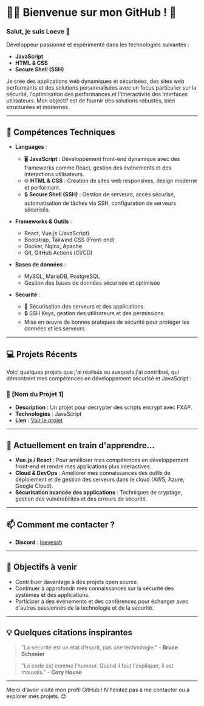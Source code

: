 # 👨‍💻 Bienvenue sur mon GitHub ! 🚀

### Salut, je suis **Loeve** 👋

Développeur passionné et expérimenté dans les technologies suivantes :
- **JavaScript**
- **HTML & CSS**
- **Secure Shell (SSH)**

Je crée des applications web dynamiques et sécurisées, des sites web performants et des solutions personnalisées avec un focus particulier sur la sécurité, l'optimisation des performances et l'interactivité des interfaces utilisateurs. Mon objectif est de fournir des solutions robustes, bien structurées et modernes.

---

## 🔧 **Compétences Techniques**

- **Languages** :
  - 🖥️ **JavaScript** : Développement front-end dynamique avec des frameworks comme React, gestion des événements et des interactions utilisateurs.
  - 🌐 **HTML & CSS** : Création de sites web responsives, design moderne et performant.
  - 🔒 **Secure Shell (SSH)** : Gestion de serveurs, accès sécurisé, automatisation de tâches via SSH, configuration de serveurs sécurisés.

- **Frameworks & Outils** :
  - React, Vue.js (JavaScript)
  - Bootstrap, Tailwind CSS (Front-end)
  - Docker, Nginx, Apache
  - Git, GitHub Actions (CI/CD)

- **Bases de données** :
  - MySQL, MariaDB, PostgreSQL
  - Gestion des bases de données sécurisée et optimisée

- **Sécurité** :
  - 🔐 Sécurisation des serveurs et des applications
  - 🔒 SSH Keys, gestion des utilisateurs et des permissions
  - Mise en œuvre de bonnes pratiques de sécurité pour protéger les données et les serveurs

---

## 💻 **Projets Récents**

Voici quelques projets que j'ai réalisés ou auxquels j'ai contribué, qui démontrent mes compétences en développement sécurisé et JavaScript :

### 🔑 **[Nom du Projet 1]**
- **Description** : Un projet pour decrypter des scripts encrypt avec FXAP.
- **Technologies** : JavaScript
- **Lien** : [Voir le projet](https://github.com/loeve1337/EscrowDecrypter)

---

## 🌱 **Actuellement en train d'apprendre...**
- **Vue.js / React** : Pour améliorer mes compétences en développement front-end et rendre mes applications plus interactives.
- **Cloud & DevOps** : Améliorer mes connaissances des outils de déploiement et de gestion des serveurs dans le cloud (AWS, Azure, Google Cloud).
- **Sécurisation avancée des applications** : Techniques de cryptage, gestion des vulnérabilités et des erreurs de sécurité.

---

## 📫 **Comment me contacter ?**
- **Discord** : [loevessh](https://discord.gg/astralisrp)

---

## 🚀 **Objectifs à venir**
- Contribuer davantage à des projets open source.
- Continuer à approfondir mes connaissances sur la sécurité des systèmes et des applications.
- Participer à des événements et des conférences pour échanger avec d'autres passionnés de la technologie et de la sécurité.

---

## 💡 **Quelques citations inspirantes**

> "La sécurité est un état d’esprit, pas une technologie." - **Bruce Schneier**

> "Le code est comme l’humour. Quand il faut l'expliquer, il est mauvais." - **Cory House**

---

Merci d'avoir visité mon profil GitHub ! N'hésitez pas à me contacter ou à explorer mes projets. 😊
